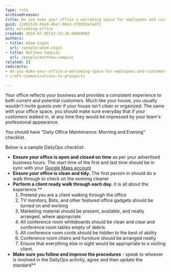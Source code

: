 ```yaml
---
type: rule
archivedreason: 
title: Do you make your office a welcoming space for employees and customers?
guid: 22dbc529-b9a9-46e7-90a3-2f0d3da7ad71
uri: welcoming-office
created: 2019-07-05T22:15:20.0000000Z
authors:
- title: Adam Cogan
  url: /people/adam-cogan
- title: Matthew Sampias
  url: /people/matthew-sampias
related: []
redirects:
- do-you-make-your-office-a-welcoming-space-for-employees-and-customers
- craft-communications-to-prospects

---
```


Your office reflects your business and provides a consistent experience to both current and potential customers. Much like your house, you usually wouldn't invite guests over if your house isn't clean or organized. The same with your office space, you should make sure everyday that if your customers walked in, at any time they would be impressed by your team's professional appearance.

You should have "Daily Office Maintenance: Morning and Evening" checklist.

Below is a sample DailyOps checklist:

<!--endintro-->

* **Ensure your office is open and closed on time** as per your advertised business hours. The start time of the first and last time should be in sync with your [Google Maps account](https://maps.google.com)
* **Ensure your office is clean and tidy.** The first person in should do a walk through to check on the evening cleaner
* **Perform a client ready walk through each day.** It is all about the experience.**
    1. Pretend you are a client walking through the office
    2. TV monitors, Bots, and other featured office gadgets should be turned on and working
    3. Marketing material should be present, available, and neatly arranged, where appropriate
    4. All conference room whiteboards should be clean and clear and conference room tables empty of debris
    5. All conference room cords should be hidden to the best of ability
    6. Conference room chairs and furniture should be arranged neatly
    7. Ensure that everything else in sight would be appropriate to a visiting client.
* **Make sure you follow and improve the procedures** - speak to whoever is involved in the DailyOps activity, agree and then update the standard**
